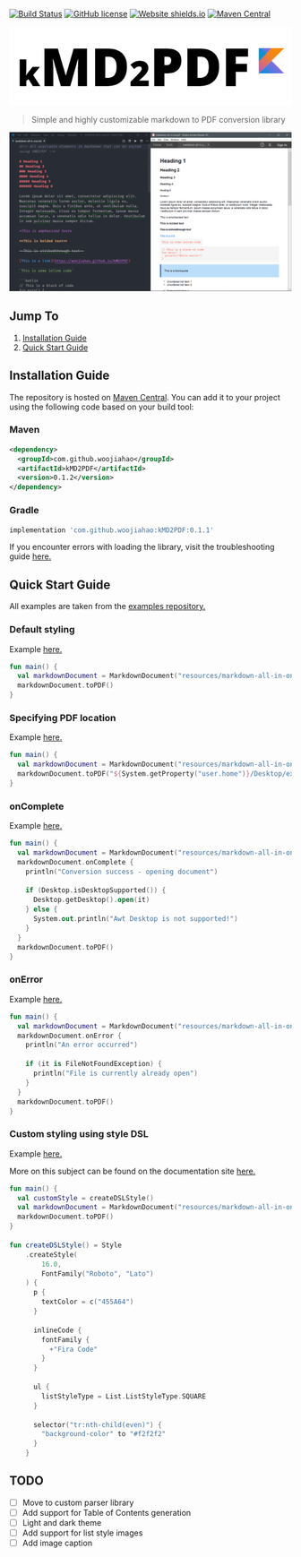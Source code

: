 [![Build Status](https://travis-ci.org/woojiahao/kMD2PDF.svg?branch=master)](https://travis-ci.org/woojiahao/kMD2PDF)
[![GitHub license](https://img.shields.io/github/license/Naereen/StrapDown.js.svg)](https://github.com/woojiahao/kMD2PDF/blob/master/LICENSE)
[![Website shields.io](https://img.shields.io/website-up-down-green-red/http/shields.io.svg)](http://woojiahao.github.io/kMD2PDF)
[![Maven Central](https://maven-badges.herokuapp.com/maven-central/com.github.woojiahao/kMD2PDF/badge.svg)](https://maven-badges.herokuapp.com/maven-central/com.github.woojiahao/kMD2PDF/)

![](art/logo.png)
> Simple and highly customizable markdown to PDF conversion library

![](art/preview.png "Example export")

## Jump To
1. [Installation Guide](https://github.com/woojiahao/kMD2PDF/tree/documentation#installation-guide)
2. [Quick Start Guide](https://github.com/woojiahao/kMD2PDF/tree/documentation#quick-start-guide)

## Installation Guide
The repository is hosted on [Maven Central](https://search.maven.org/artifact/com.github.woojiahao/kMD2PDF). You can 
add it to your project using the following code based on your build tool:

### Maven
```xml
<dependency>
  <groupId>com.github.woojiahao</groupId>
  <artifactId>kMD2PDF</artifactId>
  <version>0.1.2</version>
</dependency>
```

### Gradle
```groovy
implementation 'com.github.woojiahao:kMD2PDF:0.1.1'
```

If you encounter errors with loading the library, visit the troubleshooting guide [here.](https://woojiahao.github.io/kMD2PDF/#/InstallationGuide?id=troubleshooting)

## Quick Start Guide
All examples are taken from the [examples repository.](https://github.com/woojiahao/kMD2PDF-examples)

### Default styling
Example [here.](https://github.com/woojiahao/kMD2PDF-examples/blob/master/src/main/kotlin/com/github/woojiahao/basic/DefaultStyling.kt)
```kotlin
fun main() {
  val markdownDocument = MarkdownDocument("resources/markdown-all-in-one.md")
  markdownDocument.toPDF()
}
```

### Specifying PDF location
Example [here.](https://github.com/woojiahao/kMD2PDF-examples/blob/master/src/main/kotlin/com/github/woojiahao/basic/SpecifyingPDFLocation.kt)
```kotlin
fun main() {
  val markdownDocument = MarkdownDocument("resources/markdown-all-in-one.md")
  markdownDocument.toPDF("${System.getProperty("user.home")}/Desktop/exported.pdf")
}
```

### onComplete
Example [here.](https://github.com/woojiahao/kMD2PDF-examples/blob/master/src/main/kotlin/com/github/woojiahao/basic/OnCompleteAction.kt)
```kotlin
fun main() {
  val markdownDocument = MarkdownDocument("resources/markdown-all-in-one.md")
  markdownDocument.onComplete {
    println("Conversion success - opening document")

    if (Desktop.isDesktopSupported()) {
      Desktop.getDesktop().open(it)
    } else {
      System.out.println("Awt Desktop is not supported!")
    }
  }
  markdownDocument.toPDF()
}
```

### onError
Example [here.](https://github.com/woojiahao/kMD2PDF-examples/blob/master/src/main/kotlin/com/github/woojiahao/basic/OnErrorAction.kt)
```kotlin
fun main() {
  val markdownDocument = MarkdownDocument("resources/markdown-all-in-one.md")
  markdownDocument.onError {
    println("An error occurred")

    if (it is FileNotFoundException) {
      println("File is currently already open")
    }
  }
  markdownDocument.toPDF()
}
```

### Custom styling using style DSL
Example [here.](https://github.com/woojiahao/kMD2PDF-examples/blob/master/src/main/kotlin/com/github/woojiahao/basic/SimpleStyling.kt)

More on this subject can be found on the documentation site [here.](https://woojiahao.github.io/kMD2PDF/#/StyleDSL)
```kotlin
fun main() {
  val customStyle = createDSLStyle()
  val markdownDocument = MarkdownDocument("resources/markdown-all-in-one.md", customStyle)
  markdownDocument.toPDF()
}

fun createDSLStyle() = Style
    .createStyle(
        16.0,
        FontFamily("Roboto", "Lato")
    ) {
      p {
        textColor = c("455A64")
      }

      inlineCode {
        fontFamily {
          +"Fira Code"
        }
      }

      ul {
        listStyleType = List.ListStyleType.SQUARE
      }

      selector("tr:nth-child(even)") {
        "background-color" to "#f2f2f2"
      }
    }
```

## TODO
* [ ] Move to custom parser library
* [ ] Add support for Table of Contents generation
* [ ] Light and dark theme
* [ ] Add support for list style images
* [ ] Add image caption